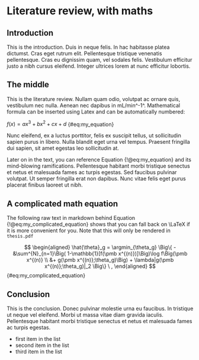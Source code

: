 # Literature review, with maths

<!--
After the introductory chapter, it seems fairly common to 
include a chapter that reviews the literature and 
introduces methodology used throughout the thesis.
-->

## Introduction

This is the introduction. Duis in neque felis. In hac habitasse platea dictumst. Cras eget rutrum elit. Pellentesque tristique venenatis pellentesque. Cras eu dignissim quam, vel sodales felis. Vestibulum efficitur justo a nibh cursus eleifend. Integer ultrices lorem at nunc efficitur lobortis.

## The middle

This is the literature review. Nullam quam odio, volutpat ac ornare quis, vestibulum nec nulla. Aenean nec dapibus in mL/min^-1^. Mathematical formula can be inserted using Latex and can be automatically numbered:
 
$f(x) = ax^3 + bx^2 + cx + d$ {#eq:my_equation}

Nunc eleifend, ex a luctus porttitor, felis ex suscipit tellus, ut sollicitudin sapien purus in libero. Nulla blandit eget urna vel tempus. Praesent fringilla dui sapien, sit amet egestas leo sollicitudin at.  

Later on in the text, you can reference Equation {!@eq:my_equation} and its mind-blowing ramifications. Pellentesque habitant morbi tristique senectus et netus et malesuada fames ac turpis egestas. Sed faucibus pulvinar volutpat. Ut semper fringilla erat non dapibus. Nunc vitae felis eget purus placerat finibus laoreet ut nibh.

## A complicated math equation
The following raw text in markdown behind Equation {!@eq:my_complicated_equation} shows that you can fall back on \LaTeX if it is more convenient for you. Note that this will only be rendered in `thesis.pdf`

$$
\begin{aligned}
    \hat{\theta}_g = \argmin_{\theta_g} \Big\{ - &\sum^{N}_{n=1}\Big( 1-\mathbb{1}[f(\pmb x^{(n)})]\Big)\log f\Big(\pmb x^{(n)} \\ 
    &+ g(\pmb x^{(n)};\theta_g)\Big) + \lambda|g(\pmb x^{(n)};\theta_g)|_2 \Big\} \ ,
\end{aligned}
$$ {#eq:my_complicated_equation}


## Conclusion

This is the conclusion. Donec pulvinar molestie urna eu faucibus. In tristique ut neque vel eleifend. Morbi ut massa vitae diam gravida iaculis. Pellentesque habitant morbi tristique senectus et netus et malesuada fames ac turpis egestas.

<!-- Insert an unordered list -->

- first item in the list
- second item in the list
- third item in the list

